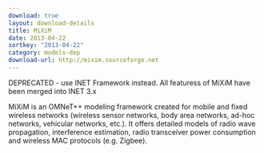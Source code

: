 ```yaml
---
download: true
layout: download-details
title: MiXiM
date: 2013-04-22
sortkey: "2013-04-22"
category: models-dep
download-url: http://mixim.sourceforge.net
---
```


DEPRECATED - use INET Framework instead. All featuress of MiXiM have been merged into INET 3.x

MiXiM is an OMNeT++ modeling framework created for mobile and fixed wireless networks (wireless sensor networks, body area networks, ad-hoc networks, vehicular networks, etc.). It offers detailed models of radio wave propagation, interference estimation, radio transceiver power consumption and wireless MAC protocols (e.g. Zigbee).
